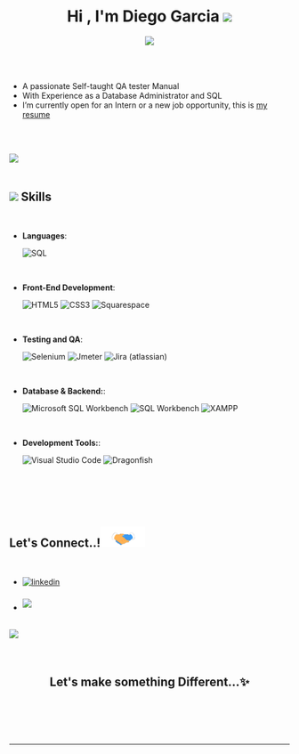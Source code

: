 <h1 align="center"><b>Hi , I'm Diego Garcia </b><img src="https://media.giphy.com/media/hvRJCLFzcasrR4ia7z/giphy.gif" width="35"></h1>
<!--  -->
<p align="center">
  <a href="https://github.com/DenverCoder1/readme-typing-svg"><img src="https://readme-typing-svg.herokuapp.com?font=Time+New+Roman&color=cyan&size=25&center=true&vCenter=true&width=600&height=100&lines=Nice+to+meet+you..&hearts;++;QA-Tester+Manual-and+Database+administrator,;Software+Design+Student,;CTF+Newbie,;Active+Learner/Researcher,;Love+to+learn+new+stuffs..<3"></a>
</p>


<br>



<br>

- A passionate Self-taught QA tester Manual
- With Experience as a Database Administrator and SQL
- I’m currently open for an Intern or a new job opportunity, this is [my resume](https://drive.google.com/file/d/1Ou4Emngr3yMMG26_BGgujdc8xyQeY1pM/view?usp=sharing)

<br><br>

<img src="https://user-images.githubusercontent.com/73097560/115834477-dbab4500-a447-11eb-908a-139a6edaec5c.gif"><br><br>

## <img src="https://media2.giphy.com/media/QssGEmpkyEOhBCb7e1/giphy.gif?cid=ecf05e47a0n3gi1bfqntqmob8g9aid1oyj2wr3ds3mg700bl&rid=giphy.gif" width ="25"><b> Skills</b>
<br>

<p align="center">

- **Languages**:
    
    ![SQL](https://badgen.net/badge/color/SQL/cyan?label=)
    

<br>   
    
- **Front-End Development**:

   ![HTML5](https://badgen.net/badge/color/HTML5/orange?label=)
   ![CSS3](https://badgen.net/badge/color/CSS3/blue?label=)
   ![Squarespace](https://badgen.net/badge/color/SQUARESPACE/grey?label=)
 
<br>

- **Testing and QA**:

    ![Selenium](https://badgen.net/badge/color/Selenium/red?label=)
    ![Jmeter](https://badgen.net/badge/color/Jmeter/orange?label=)
    ![Jira (atlassian)](https://badgen.net/badge/icon/jira?icon=jira&label)
<br>

- **Database & Backend:**:

    ![Microsoft SQL Workbench](https://badgen.net/badge/color/Microsoft_SQL_workbench/black?label=)
    ![SQL Workbench](https://badgen.net/badge/color/SQL_workbench/cyan?label=)
    ![XAMPP](https://badgen.net/badge/color/XAMPP/orange?label=)
   
<br>

- **Development Tools:**:

    ![Visual Studio Code](https://badgen.net/badge/icon/visualstudio?icon=visualstudio&label)
    ![Dragonfish](https://badgen.net/badge/color/Dragonfish/black?label=)   


</p>

<br>
<br>



<br>
<br>

## <b> Let's Connect..!</b><img src="https://github.com/0xAbdulKhalid/0xAbdulKhalid/raw/main/assets/mdImages/handshake.gif" width ="80">
<br>
<div align='left'>

<ul>

<li>
<a href="https://www.linkedin.com/in/diegotesting/" target="_blank">
<img src="https://img.shields.io/badge/linkedin:www.linkedin.com/in/diegotesting/  -%2300acee.svg?color=405DE6&style=for-the-badge&logo=linkedin&logoColor=white" alt=linkedin style="margin-bottom: 5px;"/>
</a>
</li>

<br>

<li>
<a href="mailto:testerdagg@gmail.com" target="_blank">
<img src="https://img.shields.io/badge/gmail:Testerdagg@gmail.com-%23EA4335.svg?style=for-the-badge&logo=gmail&logoColor=white" t=mail style="margin-bottom: 5px;" />
</a>
</li>
	
</ul>
</div>

<br>
<img src="https://user-images.githubusercontent.com/73097560/115834477-dbab4500-a447-11eb-908a-139a6edaec5c.gif">
<br>
<br>
<br>

<div align='center'>

## <b> Let's make something Different...✨</b>

</div>
<br>
<br>
<br>
<br>

---

<br>
